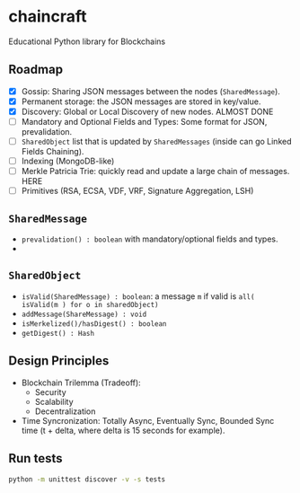 # chaincraft
Educational Python library for Blockchains

## Roadmap

- [x] Gossip: Sharing JSON messages between the nodes (`SharedMessage`).
- [x] Permanent storage: the JSON messages are stored in key/value.
- [x] Discovery: Global or Local Discovery of new nodes. ALMOST DONE
- [ ] Mandatory and Optional Fields and Types: Some format for JSON, prevalidation.
- [ ] `SharedObject` list that is updated by `SharedMessages` (inside can go Linked Fields Chaining).
- [ ] Indexing (MongoDB-like)
- [ ] Merkle Patricia Trie: quickly read and update a large chain of messages. HERE
- [ ] Primitives (RSA, ECSA, VDF, VRF, Signature Aggregation, LSH)

## `SharedMessage`

- `prevalidation() : boolean` with mandatory/optional fields and types.
- 

## `SharedObject`

- `isValid(SharedMessage) : boolean`: a message `m` if valid is `all( isValid(m ) for o in sharedObject)`
- `addMessage(ShareMessage) : void`
- `isMerkelized()/hasDigest() : boolean`
- `getDigest() : Hash`

## Design Principles

- Blockchain Trilemma (Tradeoff):
    - Security
    - Scalability
    - Decentralization
- Time Syncronization: Totally Async, Eventually Sync, Bounded Sync time (t + delta, where delta is 15 seconds for example).

## Run tests

```bash
python -m unittest discover -v -s tests
```
